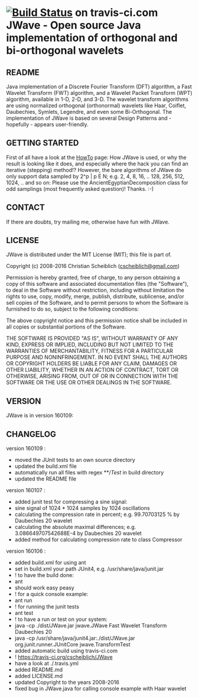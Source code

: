 [![Build Status](https://travis-ci.org/cscheiblich/JWave.svg?branch=master)](https://travis-ci.org/cscheiblich/JWave) on travis-ci.com
JWave - Open source Java implementation of orthogonal and bi-orthogonal wavelets
===================================

README
------
Java implementation of a Discrete Fourier Transform (DFT) algorithm, a Fast Wavelet Transform (FWT) algorithm, and a Wavelet Packet Transform (WPT) algorithm, available in 1-D, 2-D, and 3-D. The wavelet transform algorithms are using normalized orthogonal (orthonormal) wavelets like Haar, Coiflet, Daubechies, Symlets, Legendre, and even some Bi-Orthogonal. The implementation of JWave is based on several Design Patterns and - hopefully - appears user-friendly.

GETTING STARTED
---------------
First of all have a look at the [HowTo](https://github.com/cscheiblich/JWave/wiki/HowTo) page: How JWave is used, or why the result is looking like it does, and especially where the hack you can find an iterative (stepping) method!? However, the bare algorithms of JWave do only support data sampled by 2^p | p E N; e.g. 2, 4, 8, 16, .. 128, 256, 512, 1024, .. and so on: Please use the AncientEgyptianDecomposition class for odd samplings (most frequently asked question)! Thanks. :-)

CONTACT
-------
If there are doubts, try mailing me, otherwise have fun with JWave.

LICENSE
-------
JWave is distributed under the MIT License (MIT); this file is part of.

Copyright (c) 2008-2016 Christian Scheiblich (cscheiblich@gmail.com)

Permission is hereby granted, free of charge, to any person obtaining a copy
of this software and associated documentation files (the "Software"), to deal
in the Software without restriction, including without limitation the rights
to use, copy, modify, merge, publish, distribute, sublicense, and/or sell
copies of the Software, and to permit persons to whom the Software is
furnished to do so, subject to the following conditions:

The above copyright notice and this permission notice shall be included in
all copies or substantial portions of the Software.

THE SOFTWARE IS PROVIDED "AS IS", WITHOUT WARRANTY OF ANY KIND, EXPRESS OR
IMPLIED, INCLUDING BUT NOT LIMITED TO THE WARRANTIES OF MERCHANTABILITY,
FITNESS FOR A PARTICULAR PURPOSE AND NONINFRINGEMENT. IN NO EVENT SHALL THE
AUTHORS OR COPYRIGHT HOLDERS BE LIABLE FOR ANY CLAIM, DAMAGES OR OTHER
LIABILITY, WHETHER IN AN ACTION OF CONTRACT, TORT OR OTHERWISE, ARISING FROM,
OUT OF OR IN CONNECTION WITH THE SOFTWARE OR THE USE OR OTHER DEALINGS IN
THE SOFTWARE.

VERSION
-------
JWave is in version 160109:

CHANGELOG
---------

version 160109 :
- moved the JUnit tests to an own source directory
 - updated the build.xml file
 - automatically run all files with regex **/*Test* in build directory
- updated the README file 

version 160107 :
- added junit test for compressing a sine signal:
 - sine signal of 1024 * 1024 samples by 1024 oscillations
 - calculating the compression rate in percent; e.g. 99.70703125 % by Daubechies 20 wavelet
 - calculating the absolute maximal differences; e.g. 3.086649707542688E-4 by Daubechies 20 wavelet
- added method for calculating compression rate to class Compressor

version 160106 :
- added build.xml for using ant
 - set in build.xml your path JUnit4, e.g. /usr/share/java/junit.jar
 - ! to have the build done:
  - ant
  - should work easy peasy
 - ! for a quick console example:
  - ant run
 - ! for running the junit tests
  - ant test
 - ! to have a run or test on your system:
  - java -cp ./dist/JWave.jar jwave.JWave Fast Wavelet Transform Daubechies 20
  - java -cp /usr/share/java/junit4.jar:./dist/JWave.jar org.junit.runner.JUnitCore jwave.TransformTest
- added automatic build using travis-ci.com
 - ! https://travis-ci.org/cscheiblich/JWave
 - have a look at ./.travis.yml
- added README.md
- added LICENSE.md
- updated Copyright to the years 2008-2016
- fixed bug in JWave.java for calling console example with Haar wavelet
